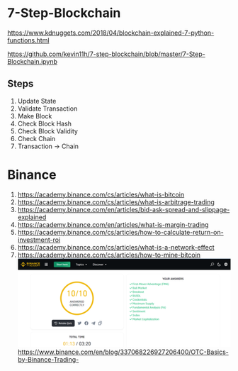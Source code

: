 # 7-Step-Blockchain
https://www.kdnuggets.com/2018/04/blockchain-explained-7-python-functions.html

https://github.com/kevin11h/7-step-blockchain/blob/master/7-Step-Blockchain.ipynb


## Steps
1. Update State
2. Validate Transaction
3. Make Block
4. Check Block Hash
5. Check Block Validity
6. Check Chain
7. Transaction -> Chain
# Binance
1. https://academy.binance.com/cs/articles/what-is-bitcoin
2. https://academy.binance.com/cs/articles/what-is-arbitrage-trading
3. https://academy.binance.com/en/articles/bid-ask-spread-and-slippage-explained
4. https://academy.binance.com/en/articles/what-is-margin-trading
5. https://academy.binance.com/cs/articles/how-to-calculate-return-on-investment-roi
6. https://academy.binance.com/cs/articles/what-is-a-network-effect
7. https://academy.binance.com/cs/articles/how-to-mine-bitcoin
![](https://github.com/kevin11h/7-Step-Blockchain/blob/master/academy-binance.png?raw=true)
https://www.binance.com/en/blog/337068226927206400/OTC-Basics-by-Binance-Trading-
